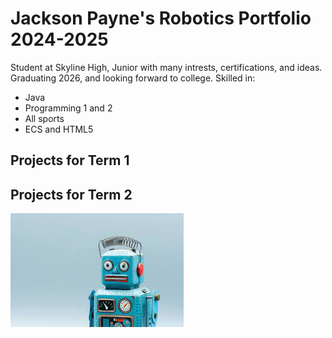 # Jackson Payne's Robotics Portfolio 2024-2025
Student at Skyline High, Junior with many intrests, certifications, and ideas. Graduating 2026, and looking forward to college.
Skilled in:
* Java
* Programming 1 and 2
* All sports
* ECS and HTML5

## Projects for Term 1

## Projects for Term 2


![Robot](https://github.com/J-ack-son/roboticsportfolio2025/blob/main/images/ROBOT.jpeg?raw=true)
